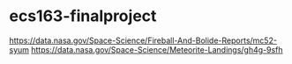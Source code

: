 # ecs163-finalproject

https://data.nasa.gov/Space-Science/Fireball-And-Bolide-Reports/mc52-syum
https://data.nasa.gov/Space-Science/Meteorite-Landings/gh4g-9sfh
